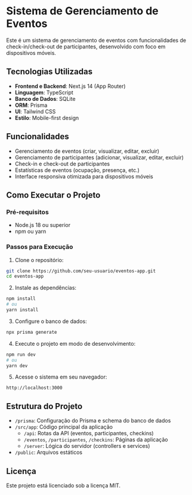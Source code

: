 # Sistema de Gerenciamento de Eventos

Este é um sistema de gerenciamento de eventos com funcionalidades de check-in/check-out de participantes, desenvolvido com foco em dispositivos móveis.

## Tecnologias Utilizadas

- **Frontend e Backend**: Next.js 14 (App Router)
- **Linguagem**: TypeScript
- **Banco de Dados**: SQLite
- **ORM**: Prisma
- **UI**: Tailwind CSS
- **Estilo**: Mobile-first design

## Funcionalidades

- Gerenciamento de eventos (criar, visualizar, editar, excluir)
- Gerenciamento de participantes (adicionar, visualizar, editar, excluir)
- Check-in e check-out de participantes
- Estatísticas de eventos (ocupação, presença, etc.)
- Interface responsiva otimizada para dispositivos móveis

## Como Executar o Projeto

### Pré-requisitos

- Node.js 18 ou superior
- npm ou yarn

### Passos para Execução

1. Clone o repositório:
```bash
git clone https://github.com/seu-usuario/eventos-app.git
cd eventos-app
```

2. Instale as dependências:
```bash
npm install
# ou
yarn install
```

3. Configure o banco de dados:
```bash
npx prisma generate
```

4. Execute o projeto em modo de desenvolvimento:
```bash
npm run dev
# ou
yarn dev
```

5. Acesse o sistema em seu navegador:
```
http://localhost:3000
```

## Estrutura do Projeto

- `/prisma`: Configuração do Prisma e schema do banco de dados
- `/src/app`: Código principal da aplicação
  - `/api`: Rotas da API (eventos, participantes, checkins)
  - `/eventos`, `/participantes`, `/checkins`: Páginas da aplicação
  - `/server`: Lógica do servidor (controllers e services)
- `/public`: Arquivos estáticos

## Licença

Este projeto está licenciado sob a licença MIT.

